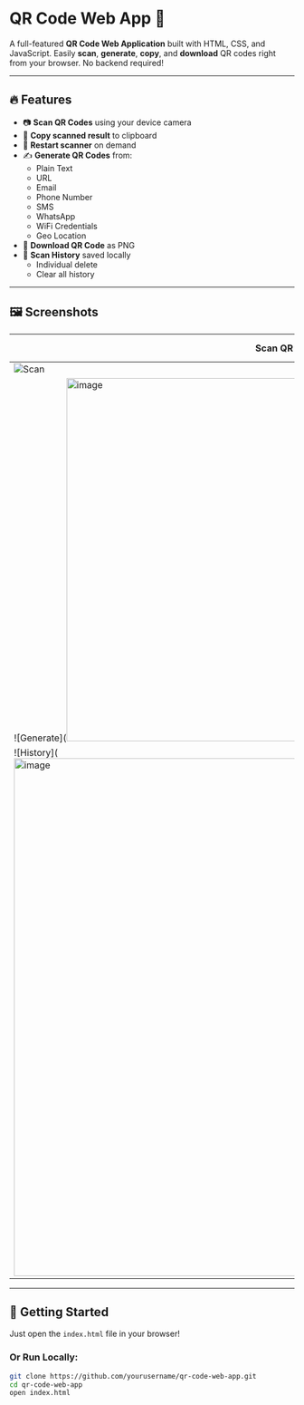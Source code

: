 # QR Code Web App 🚀

A full-featured **QR Code Web Application** built with HTML, CSS, and JavaScript. Easily **scan**, **generate**, **copy**, and **download** QR codes right from your browser. No backend required!

---

## 🔥 Features

- 📷 **Scan QR Codes** using your device camera
- 🧾 **Copy scanned result** to clipboard
- 🔄 **Restart scanner** on demand
- ✍️ **Generate QR Codes** from:
  - Plain Text
  - URL
  - Email
  - Phone Number
  - SMS
  - WhatsApp
  - WiFi Credentials
  - Geo Location
- 💾 **Download QR Code** as PNG
- 📜 **Scan History** saved locally
  - Individual delete
  - Clear all history

---

## 🖼️ Screenshots

| Scan QR | Generate QR | History |
|--------|-------------|---------|
| ![Scan](<img width="904" alt="image" src="https://github.com/user-attachments/assets/5bffbfa4-e0ef-401e-be61-935f011b63cc" />)  | 
|![Generate](<img width="641" alt="image" src="https://github.com/user-attachments/assets/efe5a5a5-318e-4244-8734-f074ea2e2c98" />|
| ![History](<img width="914" alt="image" src="https://github.com/user-attachments/assets/bb5ff381-a6db-442e-a622-305a3fee2cb0" />|

---

## 🚀 Getting Started

Just open the `index.html` file in your browser!

### Or Run Locally:
```bash
git clone https://github.com/yourusername/qr-code-web-app.git
cd qr-code-web-app
open index.html
